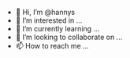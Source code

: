 - 👋 Hi, I’m @hannys
- 👀 I’m interested in ...
- 🌱 I’m currently learning ...
- 💞️ I’m looking to collaborate on ...
- 📫 How to reach me ...

<!---
hannys/hannys is a ✨ special ✨ repository because its `README.md` (this file) appears on your GitHub profile.
You can click the Preview link to take a look at your changes.
--->
